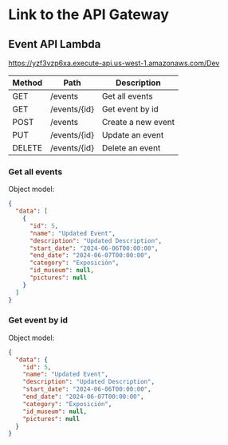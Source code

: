 # Link to the API Gateway


## Event API Lambda
https://yzf3vzp6xa.execute-api.us-west-1.amazonaws.com/Dev

| Method | Path | Description |
| --- | --- | --- |
| GET | /events | Get all events |
| GET | /events/{id} | Get event by id |
| POST | /events | Create a new event |
| PUT | /events/{id} | Update an event |
| DELETE | /events/{id} | Delete an event |

### Get all events
Object model:
```json
{
  "data": [
    {
      "id": 5,
      "name": "Updated Event",
      "description": "Updated Description",
      "start_date": "2024-06-06T00:00:00",
      "end_date": "2024-06-07T00:00:00",
      "category": "Exposición",
      "id_museum": null,
      "pictures": null
    }
  ]
}
```

### Get event by id
Object model:
```json
{
  "data": {
    "id": 5,
    "name": "Updated Event",
    "description": "Updated Description",
    "start_date": "2024-06-06T00:00:00",
    "end_date": "2024-06-07T00:00:00",
    "category": "Exposición",
    "id_museum": null,
    "pictures": null
  }
}
```



